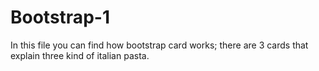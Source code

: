# Bootstrap-1
In this file you can find how bootstrap card works; there are 3 cards that explain three kind of italian pasta.
